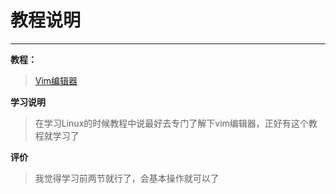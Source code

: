 # 教程说明

---

**教程：**
>[Vim编辑器](https://www.shiyanlou.com/courses/2#)

**学习说明**
>在学习Linux的时候教程中说最好去专门了解下vim编辑器，正好有这个教程就学习了

**评价**
>我觉得学习前两节就行了，会基本操作就可以了

